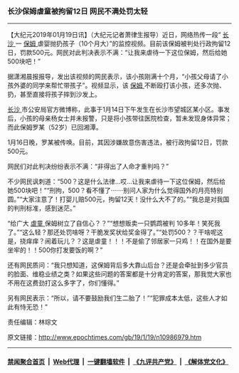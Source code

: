 ### 长沙保姆虐童被拘留12日 网民不满处罚太轻
------------------------

<p>
 【大纪元2019年01月19日讯】（大纪元记者萧律生报导）近日，网络热传一段“
 <a href="http://www.epochtimes.com/gb/tag/%E9%95%BF%E6%B2%99.html">
  长沙
 </a>
 一
 <a href="http://www.epochtimes.com/gb/tag/%E4%BF%9D%E5%A7%86.html">
  保姆
 </a>
 虐婴抛扔孩子（10个月大）”的监控视频。目前该保姆被判处行政拘留12日，罚款500元。网民对此判决表示不满：“让我来虐待一下这位保姆，然后给她500块吧！”
</p>
<p>
 据潇湘晨报报导，发出该视频的网民表示，该小孩刚满十个月，“小孩父母请了小孩外婆的同学来帮忙带孩子”。视频显示，该
 <a href="http://www.epochtimes.com/gb/tag/%E4%BF%9D%E5%A7%86.html">
  保姆
 </a>
 不断殴打该小孩，还多次抛、扔，甚至直接将孩子摔到沙发上。
</p>
<p>
 <a href="http://www.epochtimes.com/gb/tag/%E9%95%BF%E6%B2%99.html">
  长沙
 </a>
 市公安局官方微博称，此事于1月14日下午发生在长沙市望城区某小区。事发后，小孩的母亲杨女士并未报警，只是将小孩带往医院检查，暂未发现身体异常；而此保姆罗某（52岁）已回湘潭。
</p>
<p>
 1月16日晚，罗某被传唤。目前，其因涉嫌故意伤害违法，被行政拘留12日，罚款500元。
</p>
<p>
 网民们对此判决纷纷表示不满：“非得出了人命才重判吗？”
</p>
<p>
 不少网民讽刺道：“500？这是什么法律…哎…让我来虐待一下这位保姆，然后给她500块吧！”“刑拘，500？看不懂了⋯⋯别问人家为什么觉得国外的月亮特别圆。”“大家注意了！打婴儿赔500元，拘留12天！没什么大不了的。”“我总是对我国的判刑标准，感到迷茫。”
</p>
<p>
 “给广大
 <a href="http://www.epochtimes.com/gb/tag/%E8%99%90%E7%AB%A5.html">
  虐童
 </a>
 保姆树立了自信心？？”“想想贩卖一只鹦鹉被判 10多年！笑死我了。”“这么轻？那还处罚啥呀？干脆发奖状给奖金得了。”“处罚500？？干啥呢这是，挠痒痒？闹着玩儿？？这是虐童！！！不是偷了邻居家一只鸡！！在国外是要坐牢的！！500你打发要饭的啊？”
</p>
<p>
 还有网民质问：“我只想知道，这保姆背后多大靠山后台？还是会牵扯到多少官员的脸面、维稳业绩之类？如果这些问题的答案都是十分肯定的答案，那我觉大家也不用在这费劲打这么多字了，你们懂得。”
</p>
<p>
 另有网民表示：“所以，请不要鼓励我们生二胎了！”“犯罪成本太低，这些人才如此有恃无恐！”
</p>
<p>
 责任编辑：林琮文
</p>

原文链接：http://www.epochtimes.com/gb/19/1/19/n10986979.htm


------------------------
#### [禁闻聚合首页](https://github.com/gfw-breaker/banned-news/blob/master/README.md) &nbsp;|&nbsp; [Web代理](https://github.com/gfw-breaker/open-proxy/blob/master/README.md) &nbsp;|&nbsp; [一键翻墙软件](https://github.com/gfw-breaker/nogfw/blob/master/README.md) &nbsp;|&nbsp; [《九评共产党》](https://github.com/gfw-breaker/9ping.md/blob/master/README.md#九评之一评共产党是什么) &nbsp;|&nbsp; [《解体党文化》](https://github.com/gfw-breaker/jtdwh.md/blob/master/README.md#绪论)